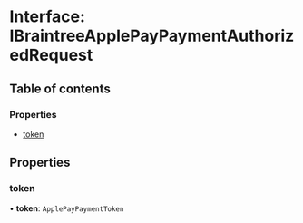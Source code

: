 # Interface: IBraintreeApplePayPaymentAuthorizedRequest

## Table of contents

### Properties

- [token](IBraintreeApplePayPaymentAuthorizedRequest.md#token)

## Properties

### token

• **token**: `ApplePayPaymentToken`
